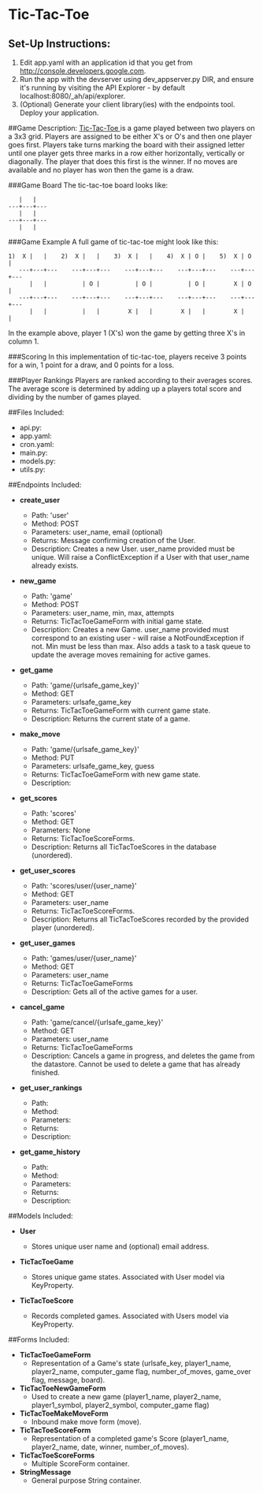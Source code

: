# Tic-Tac-Toe

## Set-Up Instructions:
1.  Edit app.yaml with an application id that you get from 
<http://console.developers.google.com>.
1.  Run the app with the devserver using dev_appserver.py DIR, and ensure it's
 running by visiting the API Explorer - by default localhost:8080/_ah/api/explorer.
1.  (Optional) Generate your client library(ies) with the endpoints tool.
 Deploy your application.
 
 
 
##Game Description:
[Tic-Tac-Toe ](https://en.wikipedia.org/wiki/Tic-tac-toe) is a game played between
two players on a 3x3 grid. Players are assigned to be either X's or O's and then one player goes 
first. Players take turns marking the board with their assigned letter until one 
player gets three marks in a row either horizontally, vertically or diagonally. 
The player that does this first is the winner. If no moves are available and no 
player has won then the game is a draw.

###Game Board
The tic-tac-toe board looks like:
```
   |   |  
---+---+---
   |   | 
---+---+---
   |   | 
```

###Game Example
A full game of tic-tac-toe might look like this:
```
1)  X |   |    2)  X |   |    3)  X |   |    4)  X | O |    5)  X | O |   
   ---+---+---    ---+---+---    ---+---+---    ---+---+---    ---+---+---
      |   |          | O |          | O |          | O |        X | O |   
   ---+---+---    ---+---+---    ---+---+---    ---+---+---    ---+---+---
      |   |          |   |        X |   |        X |   |        X |   |   
```

In the example above, player 1 (X's) won the game by getting three X's in column 1.

###Scoring
In this implementation of tic-tac-toe, players receive 3 points for a win, 1 point for
a draw, and 0 points for a loss.

###Player Rankings
Players are ranked according to their averages scores. The average score is determined by 
adding up a players total score and dividing by the number of games played.

##Files Included:
 - api.py: 
 - app.yaml: 
 - cron.yaml: 
 - main.py: 
 - models.py: 
 - utils.py: 

##Endpoints Included:
 - **create_user**
    - Path: 'user'
    - Method: POST
    - Parameters: user_name, email (optional)
    - Returns: Message confirming creation of the User.
    - Description: Creates a new User. user_name provided must be unique. Will 
    raise a ConflictException if a User with that user_name already exists.
    
 - **new_game**
    - Path: 'game'
    - Method: POST
    - Parameters: user_name, min, max, attempts
    - Returns: TicTacToeGameForm with initial game state.
    - Description: Creates a new Game. user_name provided must correspond to an
    existing user - will raise a NotFoundException if not. Min must be less than
    max. Also adds a task to a task queue to update the average moves remaining
    for active games.
     
 - **get_game**
    - Path: 'game/{urlsafe_game_key}'
    - Method: GET
    - Parameters: urlsafe_game_key
    - Returns: TicTacToeGameForm with current game state.
    - Description: Returns the current state of a game.
    
 - **make_move**
    - Path: 'game/{urlsafe_game_key}'
    - Method: PUT
    - Parameters: urlsafe_game_key, guess
    - Returns: TicTacToeGameForm with new game state.
    - Description: 
    
 - **get_scores**
    - Path: 'scores'
    - Method: GET
    - Parameters: None
    - Returns: TicTacToeScoreForms.
    - Description: Returns all TicTacToeScores in the database (unordered).
    
 - **get_user_scores**
    - Path: 'scores/user/{user_name}'
    - Method: GET
    - Parameters: user_name
    - Returns: TicTacToeScoreForms. 
    - Description: Returns all TicTacToeScores recorded by the provided player 
    (unordered).

- **get_user_games**
    - Path: 'games/user/{user_name}'
    - Method: GET
    - Parameters: user_name 
    - Returns: TicTacToeGameForms
    - Description: Gets all of the active games for a user.

- **cancel_game**
    - Path: 'game/cancel/{urlsafe_game_key}'
    - Method: GET
    - Parameters: user_name 
    - Returns: TicTacToeGameForms
    - Description: Cancels a game in progress, and deletes the game from the 
    datastore. Cannot be used to delete a game that has already finished.

- **get_user_rankings**
    - Path: 
    - Method: 
    - Parameters: 
    - Returns: 
    - Description: 

- **get_game_history**
    - Path: 
    - Method: 
    - Parameters: 
    - Returns: 
    - Description: 
    

##Models Included:
 - **User**
    - Stores unique user name and (optional) email address.
    
 - **TicTacToeGame**
    - Stores unique game states. Associated with User model via KeyProperty.
    
 - **TicTacToeScore**
    - Records completed games. Associated with Users model via KeyProperty.
    
##Forms Included:
 - **TicTacToeGameForm**
    - Representation of a Game's state (urlsafe_key, player1_name, player2_name, computer_game flag, number_of_moves, game_over flag, message, board).
 - **TicTacToeNewGameForm**
    - Used to create a new game (player1_name, player2_name, player1_symbol, 
    player2_symbol, computer_game flag)
 - **TicTacToeMakeMoveForm**
    - Inbound make move form (move).
 - **TicTacToeScoreForm**
    - Representation of a completed game's Score (player1_name, player2_name, 
    date, winner, number_of_moves).
 - **TicTacToeScoreForms**
    - Multiple ScoreForm container.
 - **StringMessage**
    - General purpose String container.